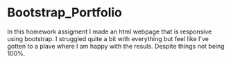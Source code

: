 # Bootstrap_Portfolio
In this homework assigment I made an html webpage that is responsive using bootstrap. I struggled quite a bit with everything but feel like I've gotten to a plave where I am happy with the resuls. Despite things not being 100%.